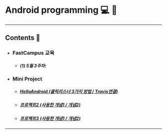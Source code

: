 # Android programming :computer: :memo:
---
## Contents :open_file_folder:


- ### FastCampus 교육
  - ##### (1) 5월 3주차:
- ### Mini Project
  - ##### [HelloAndroid (클릭리스너 3가지 방법 / Travis연결)](https://github.com/mdy0501/Study/tree/master/Android/Mini%20Project/HelloAndroid)
  - ##### [프로젝트2 (사용한 개념1 / 개념2)](링크)
  - ##### [프로젝트3 (사용한 개념1 / 개념2)](링크)

*****
